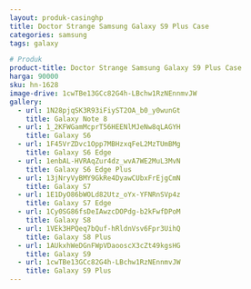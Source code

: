 ```yaml
---
layout: produk-casinghp
title: Doctor Strange Samsung Galaxy S9 Plus Case
categories: samsung
tags: galaxy

# Produk
product-title: Doctor Strange Samsung Galaxy S9 Plus Case
harga: 90000
sku: hn-1628
image-drive: 1cwTBe13GCc82G4h-LBchw1RzNEnnmvJW
gallery:
  - url: 1N28pjqSK3R93iFiyST2OA_b0_y0wunGt
    title: Galaxy Note 8
  - url: 1_2KFWGamMcprT56HEENlMJeNw8qLAGYH
    title: Galaxy S6
  - url: 1F45VrZDvc1Opp7MBHzxqFeL2MzTUmBMg
    title: Galaxy S6 Edge
  - url: 1enbAL-HVRAqZur4dz_wvA7WE2MuL3MvN
    title: Galaxy S6 Edge Plus
  - url: 13jNryVyBMY9GkRe4DyawCUbxFrEjgCmN
    title: Galaxy S7
  - url: 1E1DyO86bWOLd82Utz_oYx-YFNRnSVp4z
    title: Galaxy S7 Edge
  - url: 1Cy0SG86fsDeIAwzcDOPdg-b2kFwfDPoM
    title: Galaxy S8
  - url: 1VEk3HPQeq7bQuf-hRldnVsv6Fpr3UihQ
    title: Galaxy S8 Plus
  - url: 1AUkxhWeDGnFWpVDaooscX3cZt49kgsHG
    title: Galaxy S9
  - url: 1cwTBe13GCc82G4h-LBchw1RzNEnnmvJW
    title: Galaxy S9 Plus
---
```

